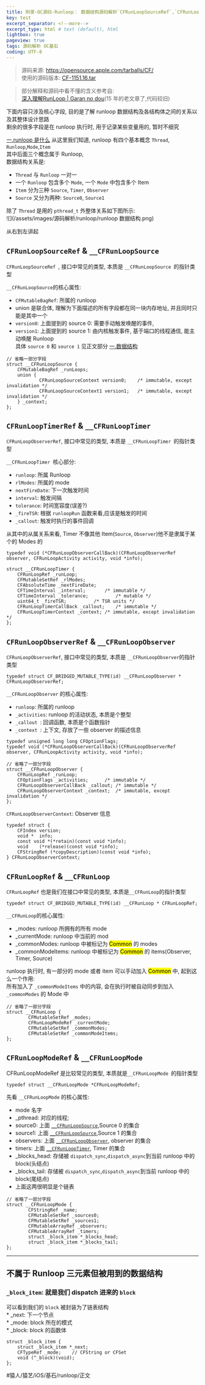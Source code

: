 ```yaml
---
title: 附录-OC源码-Runloop： 数据结构源码解析`CFRunLoopSourceRef`,`CFRunLoopTimerRef`,`CFRunLoopObserverRef `,`CFRunLoopRef`,`_block_item`  
key: test
excerpt_separator: <!--more-->
excerpt_type: html # text (default), html
lightbox: true
pageview: true
tags: 源码解析 OC基石
coding: UTF-8
--- 
```

 
> 源码来源:  https://opensource.apple.com/tarballs/CF/    
> 使用的源码版本: [CF-1151.16.tar](/assets/images/源码解析/runloop/CF-1151.16.tar)   
  
> 部分解释和源码中看不懂的含义参考自:     
> [深入理解RunLoop | Garan no dou](https://blog.ibireme.com/2015/05/18/runLoop/)(15 年的老文章了,代码较旧)    
  
下面内容只涉及核心字段, 目的是了解 runloop 数据结构及各结构体之间的关系以及其整体设计思路  
剩余的很多字段是在 runloop 执行时, 用于记录某些变量用的, 暂时不细究  
  
[一.runloop 是什么](bear://x-callback-url/open-note?id=2CDADA81-A27A-46BE-B0C7-8BEB68CF0BBC-19321-00002F58CA69FF36) 从这里我们知道, runloop 有四个基本概念 `Thread`, `Runloop`,`Mode`,`Item`  
其中后面三个概念属于 Runloop,   
数据结构关系是:  
* `Thread` 与 `Runloop` 一对一  
* 一个 `Runloop` 包含多个 `Mode`, 一个 `Mode` 中包含多个 Item  
* `Item` 分为三种 `Source`, `Timer`, `Observer`  
* `Source` 又分为两种: `Source0`, `Source1`  
  
除了 `Thread` 是用的 `pthread_t` 外整体关系如下图所示:  
![](/assets/images/源码解析/runloop/runloop 数据结构.png)  
  
  
从右到左讲起  
  
## `CFRunLoopSourceRef` & `__CFRunLoopSource`  
`CFRunLoopSourceRef `, 接口中常见的类型, 本质是 `__CFRunLoopSource `的指针类型  
  
`__CFRunLoopSource`的核心属性:  
* `CFMutableBagRef`: 所属的 runloop  
* union 是联合体, 理解为下面描述的所有字段都在同一块内存地址, 并且同时只能是其中一个  
* `version0`: 上面提到的 source 0: 需要手动触发唤醒的事件,  
* `version1`: 上面提到的 source 1: 由内核触发事件, 基于端口的线程通信, 能主动唤醒 Runloop  
具体 `source 0` 和 `source 1` 见正文部分 [一.数据结构](bear://x-callback-url/open-note?id=2CDADA81-A27A-46BE-B0C7-8BEB68CF0BBC-19321-00002F58CA69FF36)    

```objc  
// 省略一部分字段  
struct __CFRunLoopSource {  
    CFMutableBagRef _runLoops;  
    union {  
			CFRunLoopSourceContext version0;    /* immutable, except invalidation */  
			CFRunLoopSourceContext1 version1;   /* immutable, except invalidation */  
    } _context;  
};  
```  
  
## `CFRunLoopTimerRef` & `__CFRunLoopTimer`  
`CFRunLoopObserverRef`, 接口中常见的类型, 本质是 `__CFRunLoopTimer `的指针类型  
  
`__CFRunLoopTimer `核心部分:  
* `runloop`: 所属 Runloop  
* `rlModes`: 所属的 mode  
* `nextFireDate`: 下一次触发时间  
* `interval`: 触发间隔  
* `tolerance`: 时间宽容度(误差?)  
* `_fireTSR`: 根据 `runloopRun` 函数来看,应该是触发的时间  
* `_callout`: 触发时执行的事件回调  
  
从其中的从属关系来看, Timer 不像其他 Item(`Source`, `Observer`)他不是隶属于某个的 Modes 的 

```objc  
typedef void (*CFRunLoopObserverCallBack)(CFRunLoopObserverRef observer, CFRunLoopActivity activity, void *info);  
  
struct __CFRunLoopTimer {  
    CFRunLoopRef _runLoop;  
    CFMutableSetRef _rlModes;  
    CFAbsoluteTime _nextFireDate;  
    CFTimeInterval _interval;       /* immutable */  
    CFTimeInterval _tolerance;          /* mutable */  
    uint64_t _fireTSR;          /* TSR units */  
    CFRunLoopTimerCallBack _callout;    /* immutable */  
    CFRunLoopTimerContext _context; /* immutable, except invalidation */  
};  
```  
  
## `CFRunLoopObserverRef` & `__CFRunLoopObserver`  
`CFRunLoopObserverRef`, 接口中常见的类型, 本质是 `__CFRunLoopObserver`的指针类型  
```objc  
typedef struct CF_BRIDGED_MUTABLE_TYPE(id) __CFRunLoopObserver * CFRunLoopObserverRef;  
```  
  
`__CFRunLoopObserver` 的核心属性:  
* `runloop`: 所属的 runloop  
* `_activities`: runloop 的活动状态, 本质是个整型  
* `_callout `: 回调函数, 本质是个函数指针  
* `_context `: 上下文, 存放了一些 observer 的描述信息  

```objc  
typedef unsigned long long CFOptionFlags;  
typedef void (*CFRunLoopObserverCallBack)(CFRunLoopObserverRef observer, CFRunLoopActivity activity, void *info);  
  
// 省略了一部分字段  
struct __CFRunLoopObserver {  
    CFRunLoopRef _runLoop;  
    CFOptionFlags _activities;      /* immutable */  
    CFRunLoopObserverCallBack _callout; /* immutable */  
    CFRunLoopObserverContext _context;  /* immutable, except invalidation */  
};  
```  
  
`CFRunLoopObserverContext`: Observer 信息  
```objc  
typedef struct {  
    CFIndex version;  
    void *  info;  
    const void *(*retain)(const void *info);  
    void    (*release)(const void *info);  
    CFStringRef (*copyDescription)(const void *info);  
} CFRunLoopObserverContext;  
```  
  
  
## `CFRunLoopRef` & `__CFRunLoop`  
`CFRunLoopRef` 也是我们在接口中常见的类型, 本质是`__CFRunLoop`的指针类型  
```objc  
typedef struct CF_BRIDGED_MUTABLE_TYPE(id) __CFRunLoop * CFRunLoopRef;  
```  
  
`__CFRunLoop`的核心属性:  
* _modes: runloop 所拥有的所有 mode  
* _currentMode: runloop 中当前的 mod  
* _commonModes: runloop 中被标记为 <mark>Common</mark> 的 modes  
* _commonModeItems: runloop 中被标记为 <mark>Common</mark> 的 items(Observer, Timer, Source)  

runloop 执行时, 有一部分的 mode 或者 item 可以手动加入 <mark>Common</mark> 中, 起到这么一个作用:  
所有加入了 `_commonModeItems` 中的内容, 会在执行时被自动同步到加入 `_commonModes` 的 Mode 中  
```objc  
// 省略了一部分字段  
struct __CFRunLoop {  
		CFMutableSetRef _modes;  
		CFRunLoopModeRef _currentMode;  
		CFMutableSetRef _commonModes;  
		CFMutableSetRef _commonModeItems;  
};  
```  
  
  
  
##  `CFRunLoopModeRef` & `__CFRunLoopMode`  
CFRunLoopModeRef 是比较常见的类型, 本质就是`__CFRunLoopMode `的指针类型  
```objc  
typedef struct __CFRunLoopMode *CFRunLoopModeRef;  
```  
  
先看 `__CFRunLoopMode` 的核心属性:  
* mode 名字  
* _pthread: 对应的线程;  
* source0: 上面 [`__CFRunLoopSource`](bear://x-callback-url/open-note?id=8952945C-170E-4D74-A955-C843D3DBF200-19321-00002DEC794F7F79&header=%60CFRunLoopSourceRef%60%20%26%20%60__CFRunLoopSource%60),Source 0 的集合  
* source1: 上面 [`__CFRunLoopSource`](bear://x-callback-url/open-note?id=8952945C-170E-4D74-A955-C843D3DBF200-19321-00002DEC794F7F79&header=%60CFRunLoopSourceRef%60%20%26%20%60__CFRunLoopSource%60),Source 1 的集合  
* observers: 上面 [`__CFRunLoopObserver`](bear://x-callback-url/open-note?id=8952945C-170E-4D74-A955-C843D3DBF200-19321-00002DEC794F7F79&header=%60CFRunLoopObserverRef%60%20%26%20%60__CFRunLoopObserver%60), observer 的集合  
* timers: 上面 [`__CFRunLoopTimer`](bear://x-callback-url/open-note?id=8952945C-170E-4D74-A955-C843D3DBF200-19321-00002DEC794F7F79&header=%60CFRunLoopTimerRef%60%20%26%20%60__CFRunLoopTimer%60), Timer 的集合  
* _blocks_head: 存储被 `dispatch_sync`,`dispatch_async`到当前 runloop 中的 block(头结点)  
* _blocks_tail: 存储被 `dispatch_sync`,`dispatch_async`到当前 runloop 中的 block(尾结点)  
* 上面这两很明显是个链表  
```objc  
// 省略了一部分字段  
struct __CFRunLoopMode {  
		CFStringRef _name;  
		CFMutableSetRef _sources0;  
		CFMutableSetRef _sources1;  
		CFMutableArrayRef _observers;  
		CFMutableArrayRef _timers;  
		struct _block_item *_blocks_head;  
		struct _block_item *_blocks_tail;  
};  
```  
- - - -  
## 不属于 Runloop 三元素但被用到的数据结构  
### `_block_item`: 就是我们 dispatch 进来的 `block`  
可以看到我们的 `block` 被封装为了链表结构  
	* _next: 下一个节点  
	* _mode: block 所在的模式  
	* _block: block 的函数体  
```objc  
struct _block_item {  
    struct _block_item *_next;  
    CFTypeRef _mode;    // CFString or CFSet  
    void (^_block)(void);  
};  
```  
  
#猿人/猿艺/iOS/基石/runloop/正文